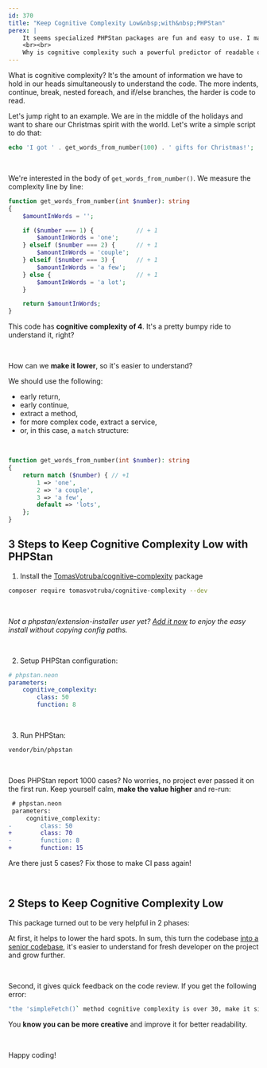 ```yaml
---
id: 370
title: "Keep Cognitive Complexity Low&nbsp;with&nbsp;PHPStan"
perex: |
    It seems specialized PHPStan packages are fun and easy to use. I made one to keep code readable and avoid piling up legacy code nobody wants to touch.
    <br><br>
    Why is cognitive complexity such a powerful predictor of readable or unreadable code?
---
```


What is cognitive complexity? It's the amount of information we have to hold in our heads simultaneously to understand the code. The more indents, continue, break, nested foreach, and if/else branches, the harder is code to read.

Let's jump right to an example. We are in the middle of the holidays and want to share our Christmas spirit with the world. Let's write a simple script to do that:

```php
echo 'I got ' . get_words_from_number(100) . ' gifts for Christmas!';
```

<br>

We're interested in the body of `get_words_from_number()`. We measure the complexity line by line:

```php
function get_words_from_number(int $number): string
{
    $amountInWords = '';

    if ($number === 1) {            // + 1
        $amountInWords = 'one';
    } elseif ($number === 2) {      // + 1
        $amountInWords = 'couple';
    } elseif ($number === 3) {      // + 1
        $amountInWords = 'a few';
    } else {                        // + 1
        $amountInWords = 'a lot';
    }

    return $amountInWords;
}
```

This code has **cognitive complexity of 4**. It's a pretty bumpy ride to understand it, right?

<br>

How can we **make it lower**, so it's easier to understand?

We should use the following:

* early return,
* early continue,
* extract a method,
* for more complex code, extract a service,
* or, in this case, a `match` structure:

<br>

```php
function get_words_from_number(int $number): string
{
    return match ($number) { // +1
        1 => 'one',
        2 => 'a couple',
        3 => 'a few',
        default => 'lots',
    };
}
```

## 3 Steps to Keep Cognitive Complexity Low with PHPStan

1. Install the [TomasVotruba/cognitive-complexity](https://github.com/TomasVotruba/cognitive-complexity) package

```bash
composer require tomasvotruba/cognitive-complexity --dev
```

<br>

*Not a phpstan/extension-installer user yet? [Add it now](https://github.com/phpstan/extension-installer) to enjoy the easy install without copying config paths.*

<br>

2. Setup PHPStan configuration:

```yaml
# phpstan.neon
parameters:
    cognitive_complexity:
        class: 50
        function: 8
```

<br>

3. Run PHPStan:

```bash
vendor/bin/phpstan
```

<br>

Does PHPStan report 1000 cases? No worries, no project ever passed it on the first run. Keep yourself calm, **make the value higher** and re-run:

```diff
 # phpstan.neon
 parameters:
     cognitive_complexity:
-        class: 50
+        class: 70
-        function: 8
+        function: 15
```

Are there just 5 cases? Fix those to make CI pass again!

<br>

## 2 Steps to Keep Cognitive Complexity Low

This package turned out to be very helpful in 2 phases:

At first, it helps to lower the hard spots. In sum, this turn the codebase [into a senior codebase](https://tomasvotruba.com/blog/2020/03/02/we-do-not-need-senior-developers-we-need-senior-code-bases/), it's easier to understand for fresh developer on the project and grow further.

<br>

Second, it gives quick feedback on the code review. If you get the following error:

```bash
"the 'simpleFetch()` method cognitive complexity is over 30, make it simpler"
```

You **know you can be more creative** and improve it for better readability.

<br>

Happy coding!

